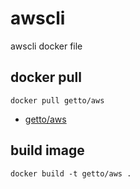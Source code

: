 # awscli

awscli docker file

## docker pull

```
docker pull getto/aws
```

* [getto/aws](https://hub.docker.com/r/getto/aws/)

## build image

```
docker build -t getto/aws .
```
